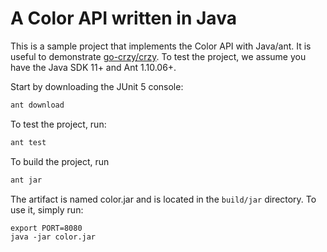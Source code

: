 # A Color API written in Java

This is a sample project that implements the Color API with Java/ant. It
is useful to demonstrate [go-crzy/crzy](https://github.com/go-crzy/crzy). To
test the project, we assume you have the Java SDK 11+ and Ant 1.10.06+. 

Start by downloading the JUnit 5 console:

```bash
ant download
```

To test the project, run:

```bash
ant test
```

To build the project, run 

```bash
ant jar
```

The artifact is named color.jar and is located in the `build/jar` directory.
To use it, simply run:

```
export PORT=8080
java -jar color.jar
```

